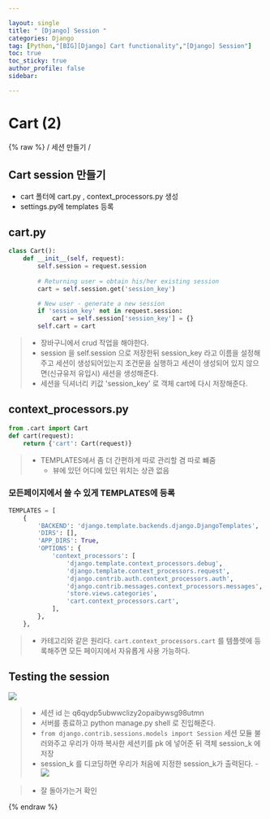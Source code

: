 ```yaml
---

layout: single
title: " [Django] Session "
categories: Django
tag: [Python,"[BIG][Django] Cart functionality","[Django] Session"]
toc: true
toc_sticky: true
author_profile: false
sidebar:

---
```

# Cart (2)
{% raw %}
/ 세션 만들기  /

## Cart session 만들기

- cart 폴터에 cart.py , context_processors.py 생성
- settings.py에 templates 등록

## cart.py
```python
class Cart():
    def __init__(self, request):
        self.session = request.session
        
        # Returning user = obtain his/her existing session
        cart = self.session.get('session_key')

        # New user - generate a new session
        if 'session_key' not in request.session:
            cart = self.session['session_key'] = {}
        self.cart = cart
```
>- 장바구니에서 crud 작업을 해야한다.
>- session 을 self.session 으로 저장한뒤 session_key 라고 이름을 설정해주고 세션이 생성되어있는지 조건문을 실행하고 세션이 생성되어 있지 않으면(신규유저 유입시) 새션을 생성해준다.
>- 세션을 딕셔너리 키값 'session_key' 로 객체 cart에 다시 저장해준다.

## context_processors.py
```python
from .cart import Cart
def cart(request):
    return {'cart': Cart(request)}
```
>- TEMPLATES에서 좀 더 간편하게 따로 관리할 겸 따로 뺴줌
>	- 뷰에 있던 어디에 있던 위치는 상관 없음

### 모든페이지에서 쓸 수 있게 TEMPLATES에 등록

```python
TEMPLATES = [
    {
        'BACKEND': 'django.template.backends.django.DjangoTemplates',
        'DIRS': [],
        'APP_DIRS': True,
        'OPTIONS': {
            'context_processors': [
                'django.template.context_processors.debug',
                'django.template.context_processors.request',
                'django.contrib.auth.context_processors.auth',
                'django.contrib.messages.context_processors.messages',
                'store.views.categories',
                'cart.context_processors.cart',
            ],
        },
    },

```
>- 카테고리와 같은 원리다.  `cart.context_processors.cart` 를 템플렛에 등록해주면 모든 페이지에서 자유롭게 사용 가능하다.


## Testing the session

![](https://i.imgur.com/4w7kIMA.png)


>- 세션 id 는 q6qydp5ubwwclizy2opaibywsg98utmn
>- 서버를 종료하고 python manage.py shell 로 진입해준다.
>- `from django.contrib.sessions.models import Session` 세션 모듈 불러와주고 우리가 아까 복사한 세션키를 pk 에 넣어준 뒤 객체 session_k 에 저장
>- session_k 를 디코딩하면 우리가 처음에 지정한 session_k가 출력된다.
>-![](https://i.imgur.com/8hMMAAO.png)

>- 잘 돌아가는거 확인



{% endraw %}





